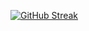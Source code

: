 [![GitHub Streak](https://streak-stats.demolab.com/?user=Filip-Ignaciuk)](https://git.io/streak-stats)
